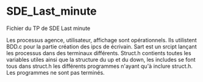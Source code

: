 # SDE_Last_minute
Fichier du TP de SDE Last minute

Les processus agence, utilisateur, affichage sont opérationnels.
Ils utilistent BDD.c pour la partie création des ipcs de écrivain.
Sart est un srcipt lançant les processus dans des terminaux différents.
Struct.h contients toutes les variables utiles ainsi que la structure du up et du down, les includes se font tous dans struct.h les différents programmes n'ayant qu'à inclure struct.h.
Les programmes ne sont pas terminés.
